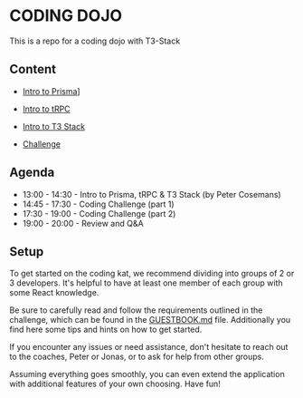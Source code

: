 # CODING DOJO 

This is a repo for a coding dojo with T3-Stack

## Content

- [Intro to Prisma](./docs/PRISMA.md)] 
- [Intro to tRPC](./docs/tRPC.md)
- [Intro to T3 Stack](./docs/T3-STACK.md)

- [Challenge](./docs/GUESTBOOK.md)

## Agenda

- 13:00 - 14:30 - Intro to Prisma, tRPC & T3 Stack (by Peter Cosemans)
- 14:45 - 17:30 - Coding Challenge (part 1)
- 17:30 - 19:00 - Coding Challenge (part 2)
- 19:00 - 20:00 - Review and Q&A

## Setup

To get started on the coding kat, we recommend dividing into groups of 2 or 3 developers. It's helpful to have at least one member of each group with some React knowledge. 

Be sure to carefully read and follow the requirements outlined in the challenge, which can be found in the [GUESTBOOK.md](./docs/GUESTBOOK.md) file. Additionally you find here some tips and hints on how to get started.

If you encounter any issues or need assistance, don't hesitate to reach out to the coaches, Peter or Jonas, or to ask for help from other groups.

Assuming everything goes smoothly, you can even extend the application with additional features of your own choosing. Have fun!

